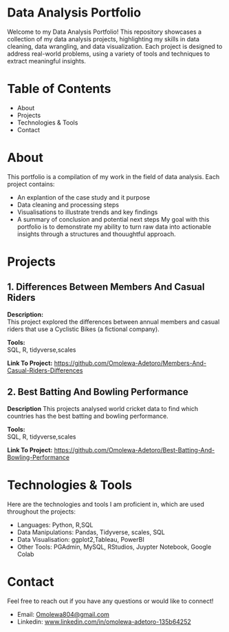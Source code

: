 # Data Analysis Portfolio
Welcome to my Data Analysis Portfolio! This repository showcases a collection of my data analysis projects, highlighting my skills in data cleaning, data wrangling, and data visualization. Each project is designed to address real-world problems, using a variety of tools and techniques to extract meaningful insights.

# Table of Contents
* About
* Projects
* Technologies & Tools
* Contact

 # About
 This portfolio is a compilation of my work in the field of data analysis. Each project contains:
 * An explantion of the case study and it purpose
 * Data cleaning and processing steps
 * Visualisations to illustrate trends and key findings
 * A summary of conclusion and potential next steps
My goal with this portfolio is to demonstrate my ability to turn raw data into actionable insights through a structures and thouughtful approach.

# Projects
## 1. Differences Between Members And Casual Riders
 **Description:**  
 This project explored the differences between annual members and casual riders that use a Cyclistic Bikes (a fictional company).  

 **Tools:**  
 SQL, R, tidyverse,scales

 **Link To Project:**  https://github.com/Omolewa-Adetoro/Members-And-Casual-Riders-Differences
 
  ## 2. Best Batting And Bowling Performance
 **Description**
 This projects analysed world cricket data to find which countries has the best batting and bowling performance.

  **Tools:**  
 SQL, R, tidyverse,scales

 **Link To Project:** https://github.com/Omolewa-Adetoro/Best-Batting-And-Bowling-Performance 



# Technologies & Tools
Here are the technologies and tools I am proficient in, which are used throughout the projects:
* Languages: Python, R,SQL
* Data Manipulations: Pandas, Tidyverse, scales, SQL
* Data Visualisation: ggplot2,Tableau, PowerBI
* Other Tools: PGAdmin, MySQL, RStudios, Juypter Notebook, Google Colab

# Contact
Feel free to reach out if you have any questions or would like to connect!
* Email: Omolewa804@gmail.com
* Linkedin: www.linkedin.com/in/omolewa-adetoro-135b64252
